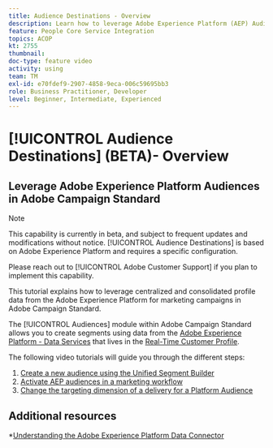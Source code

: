 ```yaml
---
title: Audience Destinations - Overview
description: Learn how to leverage Adobe Experience Platform (AEP) Audiences in Adobe Campaign Standard (ACS)
feature: People Core Service Integration
topics: ACOP
kt: 2755
thumbnail: 
doc-type: feature video
activity: using
team: TM
exl-id: e70fdef9-2907-4858-9eca-006c59695bb3
role: Business Practitioner, Developer
level: Beginner, Intermediate, Experienced
---
```

# [!UICONTROL Audience Destinations] (BETA)- Overview

## Leverage Adobe Experience Platform Audiences in Adobe Campaign Standard

>[!NOTE]
>
>This capability is currently in beta, and subject to frequent updates and modifications without notice. [!UICONTROL Audience Destinations] is based on Adobe Experience Platform and requires a specific configuration.
>
>Please reach out to [!UICONTROL Adobe Customer Support] if you plan to implement this capability.
>

This tutorial explains how to leverage centralized and consolidated profile data from the Adobe Experience Platform for marketing campaigns in Adobe Campaign Standard.

The [!UICONTROL Audiences] module within Adobe Campaign Standard  allows you to create segments using data from the [Adobe Experience Platform - Data Services](https://www.adobe.io/apis/experienceplatform/home/services.html) that lives in the [Real-Time Customer Profile](https://docs.adobe.com/content/help/en/platform-learn/tutorials/profiles/understanding-the-real-time-customer-profile.html).

The following video tutorials will guide you through the different steps:

1. [Create a new audience using the Unified Segment Builder](/help/profiles-and-audiences/audience-destinations/creating-audiences-using-segment-builder.md)
2. [Activate AEP audiences in a marketing workflow](/help/profiles-and-audiences/audience-destinations/activating-aep-audiences.md)
3. [Change the targeting dimension of a delivery for a Platform Audience](/help/profiles-and-audiences/audience-destinations/changing-targeting-dimension.md)

## Additional resources

*[Understanding the Adobe Experience Platform Data Connector](/help/administrating/adobe-experience-platform-data-connector/understanding-the-adobe-experience-platform-data-connector.md)
